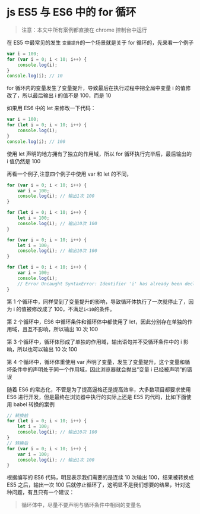 <!-- Date: 2018-06-19 02:06 -->

# js ES5 与 ES6 中的 for 循环

> 注意：本文中所有案例都直接在 chrome 控制台中运行

在 ES5 中最常见的发生 `变量提升`的一个场景就是关于 for 循环的，先来看一个例子

```js
var i = 100;
for (var i = 0; i < 10; i++) {
    console.log(i);
}
console.log(i); // 10
```

for 循环内的变量发生了变量提升，导致最后在执行过程中把全局中变量 i 的值修改了，所以最后输出
i 的值不是 100，而是 10

如果用 ES6 中的 let 来修改一下代码：

```js
var i = 100;
for (let i = 0; i < 10; i++) {
    console.log(i);
}
console.log(i); // 100
```

使用 let 声明的地方拥有了独立的作用域，所以 for 循环执行完毕后，最后输出的 i 值仍然是 100

再看一个例子,注意四个例子中使用 var 和 let 的不同，

```js
for (var i = 0; i < 10; i++) {
    var i = 100;
    console.log(i); // 输出1次 100
}

for (let i = 0; i < 10; i++) {
    let i = 100;
    console.log(i); // 输出10次 100
}

for (var i = 0; i < 10; i++) {
    let i = 100;
    console.log(i); // 输出10次 100
}

for (let i = 0; i < 10; i++) {
    var i = 100;
    console.log(i);
    // Error Uncaught SyntaxError: Identifier 'i' has already been declared
}
```

第 1 个循环中，同样受到了变量提升的影响，导致循环体执行了一次就停止了，因为 i 的值被修改成了 100，不满足`i<10`的条件。

第 2 个循环中，ES6 中循环条件和循环体中都使用了 let，因此分别存在单独的作用域，且互不影响，所以输出 10 次 100

第 3 个循环中，循环体形成了单独的作用域，输出语句并不受循环条件中的 i 影响，所以也可以输出 10 次 100

第 4 个循环中，循环体重使用 var 声明了变量，发生了变量提升，这个变量和循坏条件中的声明处于同一个作用域，因此浏览器就会抛出“变量 i 已经被声明”的错误

随着 ES6 的常态化，不管是为了提高逼格还是提高效率，大多数项目都要求使用 ES6 进行开发，但是最终在浏览器中执行的实际上还是 ES5 的代码，比如下面使用 babel 转换的案例

```js
// 转换前
for (let i = 0; i < 10; i++) {
    let i = 100;
    console.log(i); // 输出10次 100
}
// 转换后
for (var i = 0; i < 10; i++) {
    var i = 100;
    console.log(i); // 输出1次 100
}
```

根据编写的 ES6 代码，明显表示我们需要的是连续 10 次输出 100，结果被转换成 ES5 之后，输出一次 100 后就停止循环了，这明显不是我们想要的结果，针对这种问题，有且只有一个建议：

> 循环体中，尽量不要声明与循环条件中相同的变量名
